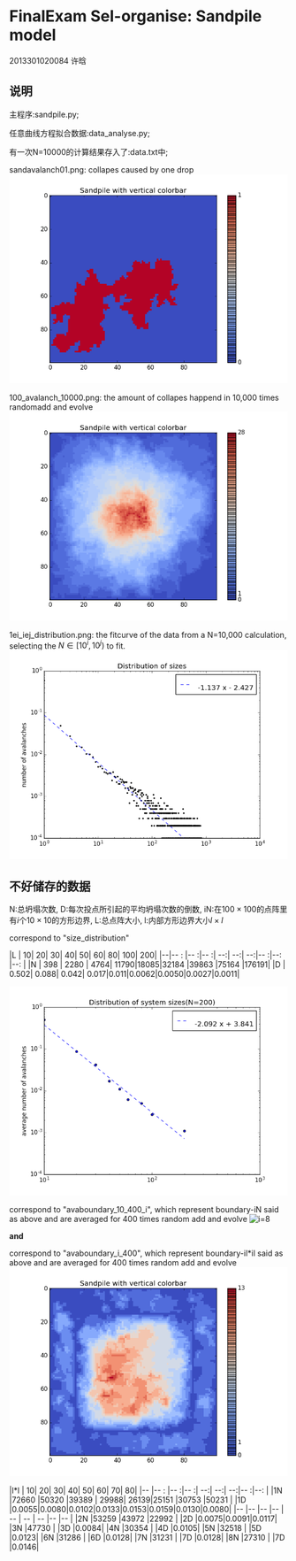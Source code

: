 # FinalExam Sel-organise: Sandpile model
2013301020084 许晗

## 说明
主程序:sandpile.py;

任意曲线方程拟合数据:data_analyse.py;

有一次N=10000的计算结果存入了:data.txt中;

sandavalanch01.png: collapes caused by one drop
![oneshot!](https://raw.githubusercontent.com/MilCOS/computationalphysics_N2013301020084/master/final/sandavalanch01.png)

100_avalanch_10000.png: the amount of collapes happend in 10,000 times randomadd and evolve 
![10000](https://raw.githubusercontent.com/MilCOS/computationalphysics_N2013301020084/master/final/100_avalanch_10000.png)

1ei_iej_distribution.png: the fitcurve of the data from a N=10,000 calculation, selecting the $N \in [10^i,10^j)$ to fit.
![0,2](https://raw.githubusercontent.com/MilCOS/computationalphysics_N2013301020084/master/final/1e0_1e2_distribution.png)
## 不好储存的数据

N:总坍塌次数, D:每次投点所引起的平均坍塌次数的倒数, iN:在$100\times 100$的点阵里有$i$个$10\times 10$的方形边界, L:总点阵大小, l:内部方形边界大小$l\times l$

correspond to "size_distribution"

|L |    10|    20|    30|    40|   50|    60|    80|   100|   200|
|--|-- :  |--   :|--   :|   --:|  --:|   --:|--   :|--:   |--:   |
|N | 398  | 2280 |  4764| 11790|18085|32184 |39863 |75164 |176191|
|D | 0.502| 0.088| 0.042| 0.017|0.011|0.0062|0.0050|0.0027|0.0011|

![](https://raw.githubusercontent.com/MilCOS/computationalphysics_N2013301020084/master/final/size_distribution.png)

correspond to "avaboundary_10_400_i", which represent boundary-iN said as above and are averaged for 400 times random add and evolve
![i=8]()

**and**

correspond to "avaboundary_i_400", which represent boundary-il*il said as above and are averaged for 400 times random add and evolve
![l=70](https://raw.githubusercontent.com/MilCOS/computationalphysics_N2013301020084/master/final/avaboundary_70_400.png)


|l*l |    10|    20|    30|    40|    50|    60|    70|    80|
|--  |-- :  |--   :|--   :|   --:|   --:|   --:|--   :|--:   |
|1N  |72660 |50320 |39389 | 29988| 26139|25151 |30753 |50231 |
|1D  |0.0055|0.0080|0.0102|0.0133|0.0153|0.0159|0.0130|0.0080|
|--  |--    |--    |--    |   -- |   -- |   -- |--    |--    |
|2N  |53259 |43972 |22992 |
|2D  |0.0075|0.0091|0.0117|
|3N  |47730 |
|3D  |0.0084|
|4N  |30354 |
|4D  |0.0105|
|5N  |32518 |
|5D  |0.0123|
|6N  |31286 |
|6D  |0.0128|
|7N  |31231 |
|7D  |0.0128|
|8N  |27310 |
|7D  |0.0146|